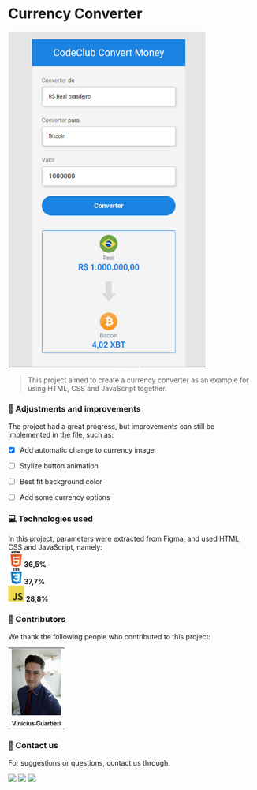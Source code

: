 # Currency Converter


<img src="./assets/Screen.png" alt="currency-converter-image"
width="400px">

>This project aimed to create a currency converter as an example for using HTML, CSS and JavaScript together.

### 🚀 Adjustments and improvements

The project had a great progress, but improvements can still be implemented in the file, such as:

- [x] Add automatic change to currency image
- [ ] Stylize button animation
- [ ] Best fit background color
- [ ] Add some currency options


### 💻 Technologies used
In this project, parameters were extracted from Figma, and used HTML, CSS and JavaScript, namely: <br>
<code><img height="32" src="https://raw.githubusercontent.com/github/explore/80688e429a7d4ef2fca1e82350fe8e3517d3494d/topics/html/html.png" alt="HTML5"/></code><b>36,5%</b> <br>
<code><img height="32" src="https://raw.githubusercontent.com/github/explore/80688e429a7d4ef2fca1e82350fe8e3517d3494d/topics/css/css.png" alt="CSS"/></code><b>37,7%</b> <br>
<code><img height="32" src="https://raw.githubusercontent.com/github/explore/80688e429a7d4ef2fca1e82350fe8e3517d3494d/topics/javascript/javascript.png" alt="Javascript"/></code> <b>28,8%</b>


### 🤝 Contributors

We thank the following people who contributed to this project:

<table>
  <tr>
    <td align="center">
      <a href="https://github.com/Guartieri" target="_blank">
        <img src="./assets/photo-perfil.jpg" width="100px;" alt="Foto do Vinícius Guartieri no GitHub"/><br>
        <sub>
          <b>Vinícius Guartieri</b>
        </sub>
      </a>
    </td>
  </tr>
</table>

### 💬 Contact us
 For suggestions or questions, contact us through:
 <p align="left">
  <a href="https://www.facebook.com/vinicius.guartieri/" alt="Facebook">
  <img src="https://img.shields.io/badge/-Facebook-3b5998?style=flat-square&labelColor=3b5998&logo=facebook&logoColor=white&link=https://www.facebook.com/vinicius.guartieri/"/></a>
  <a href="https://www.instagram.com/invites/contact/?i=k5tqln9aawmd&utm_content=648t2s" alt="Instagram">
  <img src="https://img.shields.io/badge/-Instagram-DF0174?style=flat-square&labelColor=DF0174&logo=instagram&logoColor=white&link=https://www.instagram.com/invites/contact/?i=k5tqln9aawmd&utm_content=648t2s"/></a>
    <a href="https://api.whatsapp.com/send?phone=5511985828693" alt="WhatsApp">
  <img src="https://img.shields.io/badge/-WhatsApp-25d366?style=flat-square&labelColor=25d366&logo=whatsapp&logoColor=white&link=https://api.whatsapp.com/send?phone=5511985828693"/></a>
